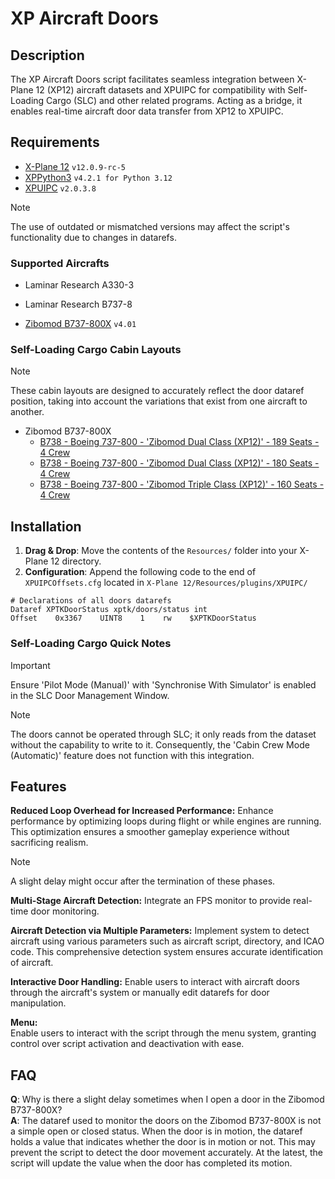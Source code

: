 # XP Aircraft Doors  
  
## Description  
  
The XP Aircraft Doors script facilitates seamless integration between X-Plane 12 (XP12) aircraft datasets and XPUIPC for compatibility with Self-Loading Cargo (SLC) and other related programs. Acting as a bridge, it enables real-time aircraft door data transfer from XP12 to XPUIPC.  
  
## Requirements  
  
- [X-Plane 12](https://www.x-plane.com/)  `v12.0.9-rc-5`  
- [XPPython3](https://xppython3.readthedocs.io/en/latest/)  `v4.2.1 for Python 3.12`  
- [XPUIPC](https://www.schiratti.com/xpuipc.html)  `v2.0.3.8`  
  
> [!NOTE]  
> The use of outdated or mismatched versions may affect the script's functionality due to changes in datarefs.  
  
### Supported Aircrafts  
 - Laminar Research A330-3  
 - Laminar Research B737-8  
   
 - [Zibomod B737-800X](https://forums.x-plane.org/index.php?/forums/forum/384-zibo-b738-800-modified/) `v4.01`  
  
### Self-Loading Cargo Cabin Layouts  
> [!NOTE]  
> These cabin layouts are designed to accurately reflect the door dataref position, taking into account the variations that exist from one aircraft to another.  
  
- Zibomod B737-800X  
    - [B738 - Boeing 737-800 - 'Zibomod Dual Class (XP12)' - 189 Seats - 4 Crew](https://www.selfloadingcargo.com/cabinlayouts/view/10435)  
    - [B738 - Boeing 737-800 - 'Zibomod Dual Class (XP12)' - 180 Seats - 4 Crew](https://www.selfloadingcargo.com/cabinlayouts/view/10445)  
    - [B738 - Boeing 737-800 - 'Zibomod Triple Class (XP12)' - 160 Seats - 4 Crew](https://www.selfloadingcargo.com/cabinlayouts/view/10429)  
  
## Installation  
  
1. **Drag & Drop**: Move the contents of the `Resources/` folder into your X-Plane 12 directory.  
2. **Configuration**: Append the following code to the end of `XPUIPCOffsets.cfg` located in `X-Plane 12/Resources/plugins/XPUIPC/`  
  
```  
# Declarations of all doors datarefs
Dataref XPTKDoorStatus xptk/doors/status int
Offset    0x3367    UINT8    1    rw    $XPTKDoorStatus
```  

### Self-Loading Cargo Quick Notes  
> [!IMPORTANT]  
> Ensure 'Pilot Mode (Manual)' with 'Synchronise With Simulator' is enabled in the SLC Door Management Window.  
  
> [!NOTE]  
> The doors cannot be operated through SLC; it only reads from the dataset without the capability to write to it. Consequently, the 'Cabin Crew Mode (Automatic)' feature does not function with this integration.  
  
## Features  
  
**Reduced Loop Overhead for Increased Performance:**
   Enhance performance by optimizing loops during flight or while engines are running. This optimization ensures a smoother gameplay experience without sacrificing realism.  
  
> [!NOTE]  
> A slight delay might occur after the termination of these phases.  
  
**Multi-Stage Aircraft Detection:**
   Integrate an FPS monitor to provide real-time door monitoring.  
  
**Aircraft Detection via Multiple Parameters:**
   Implement system to detect aircraft using various parameters such as aircraft script, directory, and ICAO code. This comprehensive detection system ensures accurate identification of aircraft.  
  
**Interactive Door Handling:**
   Enable users to interact with aircraft doors through the aircraft's system or manually edit datarefs for door manipulation.  
  
**Menu:**  
   Enable users to interact with the script through the menu system, granting control over script activation and deactivation with ease.  
  
## FAQ  
  
**Q**: Why is there a slight delay sometimes when I open a door in the Zibomod B737-800X?  
**A**: The dataref used to monitor the doors on the Zibomod B737-800X is not a simple open or closed status. When the door is in motion, the dataref holds a value that indicates whether the door is in motion or not. This may prevent the script to detect the door movement accurately. At the latest, the script will update the value when the door has completed its motion.  
